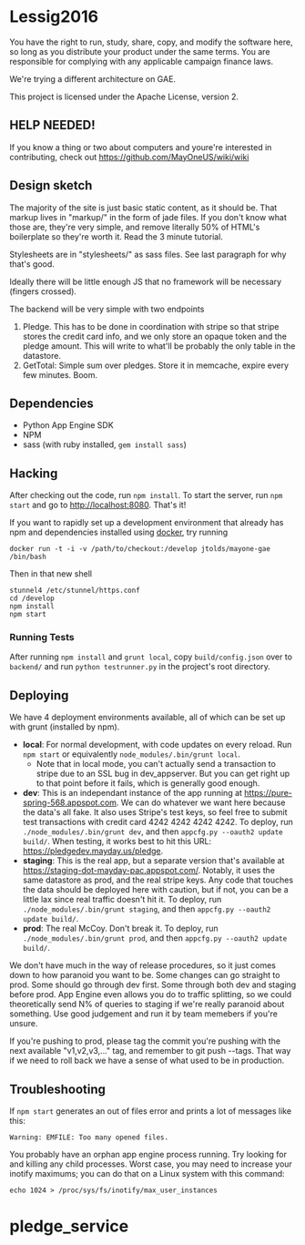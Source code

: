 # Lessig2016

You have the right to run, study, share, copy, and modify the software here, so long as you distribute your product under the same terms.  You are responsible for complying with any applicable campaign finance laws.

We're trying a different architecture on GAE.

This project is licensed under the Apache License, version 2.

## HELP NEEDED!

If you know a thing or two about computers and youre're interested in
contributing, check out https://github.com/MayOneUS/wiki/wiki

## Design sketch


The majority of the site is just basic static content, as it should
be. That markup lives in "markup/" in the form of jade files. If you
don't know what those are, they're very simple, and remove literally
50% of HTML's boilerplate so they're worth it. Read the 3 minute
tutorial.

Stylesheets are in "stylesheets/" as sass files. See last paragraph
for why that's good.

Ideally there will be little enough JS that no framework will be necessary (fingers crossed).

The backend will be very simple with two endpoints

1. Pledge. This has to be done in coordination with stripe so that stripe stores the credit card info, and we only store an opaque token and the pledge amount. This will write to what'll be probably the only table in the datastore.
2. GetTotal: Simple sum over pledges. Store it in memcache, expire every few minutes. Boom.

## Dependencies

* Python App Engine SDK
* NPM
* sass (with ruby installed, `gem install sass`)

## Hacking

After checking out the code, run `npm install`. To start the server, run `npm start` and go to
[http://localhost:8080](http://localhost:8080). That's it!

If you want to rapidly set up a development environment that already has npm and
dependencies installed using [docker](https://www.docker.io/), try running

```
docker run -t -i -v /path/to/checkout:/develop jtolds/mayone-gae /bin/bash
```

Then in that new shell

```
stunnel4 /etc/stunnel/https.conf
cd /develop
npm install
npm start
```

### Running Tests

After running `npm install` and `grunt local`, copy `build/config.json` over to `backend/` and run
`python testrunner.py` in the project's root directory.


## Deploying

We have 4 deployment environments available, all of which can be set up with grunt (installed by npm).
* **local**: For normal development, with code updates on every reload. Run `npm start` or equivalently `node_modules/.bin/grunt local`.
  * Note that in local mode, you can't actually send a transaction to stripe due to an SSL bug in dev_appserver. But
    you can get right up to that point before it fails, which is generally good enough.
* **dev**: This is an independant instance of the app running at https://pure-spring-568.appspot.com. We can do
  whatever we want here because the data's all fake. It also uses Stripe's test keys, so feel free to submit test
  transactions with credit card 4242 4242 4242 4242. To deploy, run `./node_modules/.bin/grunt dev`, and then
  `appcfg.py --oauth2 update build/`.
  When testing, it works best to hit this URL: https://pledgedev.mayday.us/pledge.
* **staging**: This is the real app, but a separate version that's available at https://staging-dot-mayday-pac.appspot.com/.
  Notably, it uses the same datastore as prod, and the real stripe keys. Any code that touches
  the data should be deployed here with caution, but if not, you can be a little lax since real
  traffic doesn't hit it. To deploy, run `./node_modules/.bin/grunt staging`, and then
  `appcfg.py --oauth2 update build/`.
* **prod**: The real McCoy. Don't break it. To deploy, run `./node_modules/.bin/grunt prod`, and then
  `appcfg.py --oauth2 update build/`.

We don't have much in the way of release procedures, so it just comes down to how paranoid you want to be.
Some changes can go straight to prod. Some should go through dev first. Some through both dev and staging
before prod. App Engine even allows you do to traffic splitting, so we could theoretically send N% of
queries to staging if we're really paranoid about something. Use good judgement and run it by team memebers
if you're unsure.

If you're pushing to prod, please tag the commit you're pushing with the next available "v1,v2,v3,..." tag,
and remember to git push --tags. That way if we need to roll back we have a sense of what used to be in
production.


## Troubleshooting

If `npm start` generates an out of files error and prints a lot of messages like this:

    Warning: EMFILE: Too many opened files.

You probably have an orphan app engine process running. Try looking for and
killing any child processes. Worst case, you may need to increase your inotify
maximums; you can do that on a Linux system with this command:

    echo 1024 > /proc/sys/fs/inotify/max_user_instances
# pledge_service
